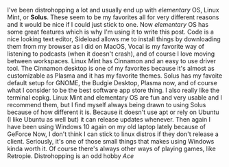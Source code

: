 I've been distrohopping a lot and usually end up with *elementary* OS, Linux Mint, or **Solus**. These seem to be my favorites all for very different reasons and it would be nice if I could just stick to one. Now *elementary* OS has some great features which is why I'm using it to write this post. Code is a nice looking text editor, Sideload allows me to install things by downloading them from my browser as I did on MacOS, Vocal is my favorite way of listening to podcasts (when it doesn't crash), and of course I love moving between workspaces. Linux Mint has Cinnamon and an easy to use driver tool. The Cinnamon desktop is one of my favorites because it's almost as customizable as Plasma and it has my favorite themes. Solus has my favoite default setup for GNOME, the Budgie Desktop, Plasma now, and of course what I consider to be the best software app store thing. I also really like the terminal eopkg. Linux Mint and elementary OS are fun and very usable and I recommend them, but I find myself always being drawn to using Solus because of how different it is. Because it doesn't use apt or rely on Ubuntu (I like Ubuntu as well but) it can release updates whenever. Then again I have been using Windows 10 again on my old laptop lately because of GeForce Now, I don't think I can stick to linux distros if they don't release a client. Seriously, it's one of those small things that makes using Windows kinda worth it. Of course there's always other ways of playing games, like Retropie. Distrohopping is an odd hobby
*Ace*
